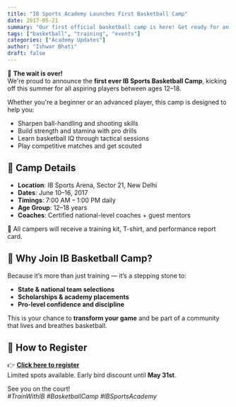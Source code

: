 ```yaml
---
title: "IB Sports Academy Launches First Basketball Camp"
date: 2017-05-21
summary: "Our first official basketball camp is here! Get ready for an intense, fun-filled week of skill-building, team spirit, and high-performance training."
tags: ["basketball", "training", "events"]
categories: ["Academy Updates"]
author: "Ishwar Bhati"
draft: false
---
```


🏀 **The wait is over!**  
We're proud to announce the **first ever IB Sports Basketball Camp**, kicking off this summer for all aspiring players between ages 12–18.

Whether you're a beginner or an advanced player, this camp is designed to help you:

- Sharpen ball-handling and shooting skills
- Build strength and stamina with pro drills
- Learn basketball IQ through tactical sessions
- Play competitive matches and get scouted


## 📍 Camp Details

- **Location**: IB Sports Arena, Sector 21, New Delhi
- **Dates**: June 10–16, 2017
- **Timings**: 7:00 AM – 1:00 PM daily
- **Age Group**: 12–18 years
- **Coaches**: Certified national-level coaches + guest mentors

🎽 All campers will receive a training kit, T-shirt, and performance report card.


## 🎯 Why Join IB Basketball Camp?

Because it’s more than just training — it’s a stepping stone to:

- **State & national team selections**
- **Scholarships & academy placements**
- **Pro-level confidence and discipline**

This is your chance to **transform your game** and be part of a community that lives and breathes basketball.


## 📝 How to Register

👉 **[Click here to register](https://ibsportsacademy.com/)**  
Limited spots available. Early bird discount until **May 31st**.


See you on the court!  
*#TrainWithIB #BasketballCamp #IBSportsAcademy*
